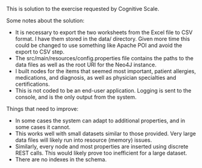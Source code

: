 This is solution to the exercise requested by Cognitive Scale. 

Some notes about the solution:
- It is necessary to export the two worksheets from the Excel file to CSV format. I have them stored in the data/ directory. Given more time this could be changed to use something like Apache POI and avoid the export to CSV step.
- The src/main/resources/config.properties file contains the paths to the data files as well as the root URI for the Neo4J instance.
- I built nodes for the items that seemed most important, patient allergies, medications, and diagnosis, as well as physician specialties and certifications.
- This is not coded to be an end-user application. Logging is sent to the console, and is the only output from the system. 

Things that need to improve:
- In some cases the system can adapt to additional properties, and in some cases it cannot.
- This works well with small datasets similar to those provided. Very large data files will likely run into resource (memory) issues.
- Similarly, every node and most properties are inserted using discrete REST calls. This would likely prove too inefficient for a large dataset.
- There are no indexes in the schema.
